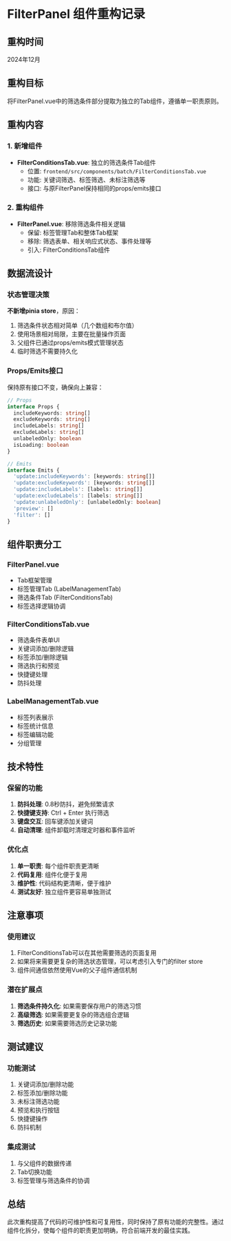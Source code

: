 # FilterPanel 组件重构记录

## 重构时间
2024年12月

## 重构目标
将FilterPanel.vue中的筛选条件部分提取为独立的Tab组件，遵循单一职责原则。

## 重构内容

### 1. 新增组件
- **FilterConditionsTab.vue**: 独立的筛选条件Tab组件
  - 位置: `frontend/src/components/batch/FilterConditionsTab.vue`
  - 功能: 关键词筛选、标签筛选、未标注筛选等
  - 接口: 与原FilterPanel保持相同的props/emits接口

### 2. 重构组件
- **FilterPanel.vue**: 移除筛选条件相关逻辑
  - 保留: 标签管理Tab和整体Tab框架
  - 移除: 筛选表单、相关响应式状态、事件处理等
  - 引入: FilterConditionsTab组件

## 数据流设计

### 状态管理决策
**不新增pinia store**，原因：
1. 筛选条件状态相对简单（几个数组和布尔值）
2. 使用场景相对局限，主要在批量操作页面
3. 父组件已通过props/emits模式管理状态
4. 临时筛选不需要持久化

### Props/Emits接口
保持原有接口不变，确保向上兼容：
```typescript
// Props
interface Props {
  includeKeywords: string[]
  excludeKeywords: string[]
  includeLabels: string[]
  excludeLabels: string[]
  unlabeledOnly: boolean
  isLoading: boolean
}

// Emits
interface Emits {
  'update:includeKeywords': [keywords: string[]]
  'update:excludeKeywords': [keywords: string[]]
  'update:includeLabels': [labels: string[]]
  'update:excludeLabels': [labels: string[]]
  'update:unlabeledOnly': [unlabeledOnly: boolean]
  'preview': []
  'filter': []
}
```

## 组件职责分工

### FilterPanel.vue
- Tab框架管理
- 标签管理Tab (LabelManagementTab)
- 筛选条件Tab (FilterConditionsTab)
- 标签选择逻辑协调

### FilterConditionsTab.vue
- 筛选条件表单UI
- 关键词添加/删除逻辑
- 标签添加/删除逻辑
- 筛选执行和预览
- 快捷键处理
- 防抖处理

### LabelManagementTab.vue
- 标签列表展示
- 标签统计信息
- 标签编辑功能
- 分组管理

## 技术特性

### 保留的功能
1. **防抖处理**: 0.8秒防抖，避免频繁请求
2. **快捷键支持**: Ctrl + Enter 执行筛选
3. **键盘交互**: 回车键添加关键词
4. **自动清理**: 组件卸载时清理定时器和事件监听

### 优化点
1. **单一职责**: 每个组件职责更清晰
2. **代码复用**: 组件化便于复用
3. **维护性**: 代码结构更清晰，便于维护
4. **测试友好**: 独立组件更容易单独测试

## 注意事项

### 使用建议
1. FilterConditionsTab可以在其他需要筛选的页面复用
2. 如果将来需要更复杂的筛选状态管理，可以考虑引入专门的filter store
3. 组件间通信依然使用Vue的父子组件通信机制

### 潜在扩展点
1. **筛选条件持久化**: 如果需要保存用户的筛选习惯
2. **高级筛选**: 如果需要更复杂的筛选组合逻辑
3. **筛选历史**: 如果需要筛选历史记录功能

## 测试建议

### 功能测试
1. 关键词添加/删除功能
2. 标签添加/删除功能
3. 未标注筛选功能
4. 预览和执行按钮
5. 快捷键操作
6. 防抖机制

### 集成测试
1. 与父组件的数据传递
2. Tab切换功能
3. 标签管理与筛选条件的协调

## 总结
此次重构提高了代码的可维护性和可复用性，同时保持了原有功能的完整性。通过组件化拆分，使每个组件的职责更加明确，符合前端开发的最佳实践。 